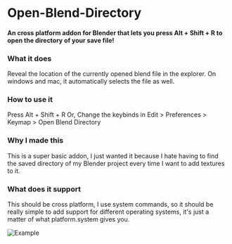 # Open-Blend-Directory
#### An cross platform addon for Blender that lets you press Alt + Shift + R to open the directory of your save file!

### What it does
Reveal the location of the currently opened blend file in the explorer. On windows and mac, it automatically selects the file as well.

### How to use it
Press Alt + Shift + R
Or,
Change the keybinds in Edit > Preferences > Keymap > Open Blend Directory

### Why I made this
This is a super basic addon, I just wanted it because I hate having to find the saved directory of my Blender project every time I want to add textures to it.

### What does it support
This should be cross platform, I use system commands, so it should be really simple to add support for different operating systems, it's just a matter of what platform.system gives you.

![Example](https://github.com/TobinCavanaugh/Open-Blend-Directory/assets/71297845/c150ded9-b676-467e-a1ef-e186d8005d71)
